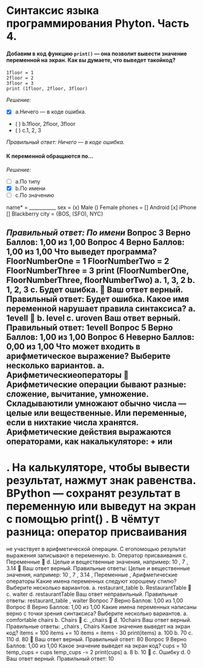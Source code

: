 # Синтаксис языка программирования Phyton. Часть 4.

#### Добавим в код функцию ``print()`` — она позволит вывести значение переменной на экран. Как вы думаете, что выведет такойкод?
```
1floor = 1
2floor = 2
3floor = 3
print (1floor, 2floor, 3floor)
```
*Решение:*

- [X] a.Ничего — в коде ошибка. 
- ( ) b.1floor, 2floor, 3floor
- ( ) c.1, 2, 3

*Правильный ответ: Ничего — в коде ошибка.*

#### К переменной обращаются по...
*Решение:*

- [ ] a.По типу
- [X] b.По имени 
- [ ] c.По значению

name* = ___________
sex = (x) Male () Female
phones = [] Android [x] iPhone [] Blackberry
city = {BOS, (SFO), NYC}

*Правильный ответ: По имени*
Вопрос
3
Верно
Баллов: 1,00 из 1,00
Вопрос
4
Верно
Баллов: 1,00 из 1,00
Что выведет программа?
FloorNumberOne = 1
FloorNumberTwo = 2
FloorNumberThree = 3
print (FloorNumberOne, FloorNumberThree, floorNumberTwo)
a.
1, 3, 2
b.
1, 2, 3
c.
Будет ошибка. 
Ваш ответ верный.
Правильный ответ:
Будет ошибка.
Какое имя переменной нарушает правила синтаксиса?
a.
1evell 
b.
level
c.
uroven
Ваш ответ верный.
Правильный ответ:
1evell
Вопрос
5
Верно
Баллов: 1,00 из 1,00
Вопрос
6
Неверно
Баллов: 0,00 из 1,00
Что может входить в арифметическое выражение? Выберите несколько вариантов.
a.
Арифметическиеоператоры

Арифметические операции бывают разные: сложение, вычитание, умножение. Складываютили умножают обычно числа — целые или вещественные. Или переменные, если в нихтакие числа хранятся. Арифметические действия выражаются операторами, как накалькуляторе:
+
или
-
. На калькуляторе, чтобы вывести результат, нажмут знак равенства. ВPython — сохранят результат в переменную или выведут на экран с помощью
print()
. В чёмтут разница: оператор присваивания
=
не участвует в арифметической операции. С егопомощью результат выражения записывают в переменную.
b.
Оператор присваивания
c.
Переменные 
d.
Целые и вещественные значения, например:
10
,
7
,
3.14 
Ваш ответ верный.
Правильные ответы:
Целые и вещественные значения, например:
10
,
7
,
3.14
,
Переменные
,
Арифметические операторы
Какие имена переменных следуют хорошему стилю? Выберите несколько вариантов.
a.
restaurant_table
b.
RestaurantTable 
c.
waiter
d.
restaurantTable
Ваш ответ неправильный.
Правильные ответы:
restaurant_table
,
waiter
Вопрос
7
Верно
Баллов: 1,00 из 1,00
Вопрос
8
Верно
Баллов: 1,00 из 1,00
Какие имена переменных написаны верно с точки зрения синтаксиса? Выберите несколько вариантов.
a.
comfortable chairs
b.
Chairs 
c.
_chairs 
d.
10chairs
Ваш ответ верный.
Правильные ответы:
_chairs
,
Chairs
Какое значение выведет на экран код?
items = 100
items += 10
items = items - 30
print(items)
a.
100
b.
70
c.
110
d.
80 
Ваш ответ верный.
Правильный ответ: 80
Вопрос
9
Верно
Баллов: 1,00 из 1,00
Какое значение выведет на экран код?
cups = 10
temp_cups = cups
temp_cups -= 2
print(cups)
a.
8
b.
10 
c.
Ошибку
d.
0
Ваш ответ верный.
Правильный ответ: 10
